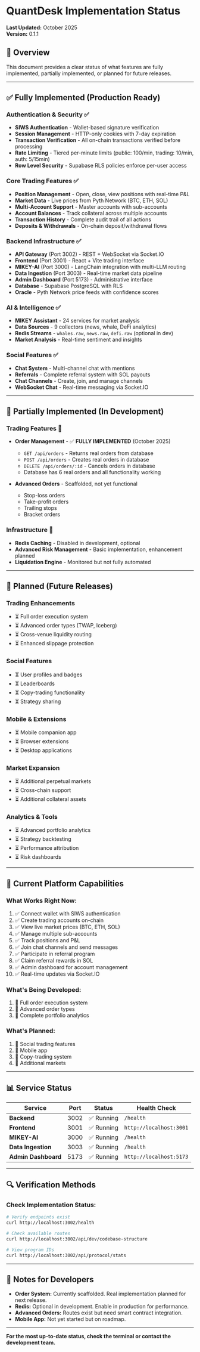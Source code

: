 # QuantDesk Implementation Status

**Last Updated:** October 2025  
**Version:** 0.1.1

## 🎯 Overview

This document provides a clear status of what features are fully implemented, partially implemented, or planned for future releases.

---

## ✅ Fully Implemented (Production Ready)

### Authentication & Security ✅
- **SIWS Authentication** - Wallet-based signature verification
- **Session Management** - HTTP-only cookies with 7-day expiration
- **Transaction Verification** - All on-chain transactions verified before processing
- **Rate Limiting** - Tiered per-minute limits (public: 100/min, trading: 10/min, auth: 5/15min)
- **Row Level Security** - Supabase RLS policies enforce per-user access

### Core Trading Features ✅
- **Position Management** - Open, close, view positions with real-time P&L
- **Market Data** - Live prices from Pyth Network (BTC, ETH, SOL)
- **Multi-Account Support** - Master accounts with sub-accounts
- **Account Balances** - Track collateral across multiple accounts
- **Transaction History** - Complete audit trail of all actions
- **Deposits & Withdrawals** - On-chain deposit/withdrawal flows

### Backend Infrastructure ✅
- **API Gateway** (Port 3002) - REST + WebSocket via Socket.IO
- **Frontend** (Port 3001) - React + Vite trading interface
- **MIKEY-AI** (Port 3000) - LangChain integration with multi-LLM routing
- **Data Ingestion** (Port 3003) - Real-time market data pipeline
- **Admin Dashboard** (Port 5173) - Administrative interface
- **Database** - Supabase PostgreSQL with RLS
- **Oracle** - Pyth Network price feeds with confidence scores

### AI & Intelligence ✅
- **MIKEY Assistant** - 24 services for market analysis
- **Data Sources** - 9 collectors (news, whale, DeFi analytics)
- **Redis Streams** - `whales.raw`, `news.raw`, `defi.raw` (optional in dev)
- **Market Analysis** - Real-time sentiment and insights

### Social Features ✅
- **Chat System** - Multi-channel chat with mentions
- **Referrals** - Complete referral system with SOL payouts
- **Chat Channels** - Create, join, and manage channels
- **WebSocket Chat** - Real-time messaging via Socket.IO

---

## 🚧 Partially Implemented (In Development)

### Trading Features 🚧
- **Order Management** - ✅ **FULLY IMPLEMENTED** (October 2025)
  - `GET /api/orders` - Returns real orders from database
  - `POST /api/orders` - Creates real orders in database
  - `DELETE /api/orders/:id` - Cancels orders in database
  - Database has 6 real orders and all functionality working

- **Advanced Orders** - Scaffolded, not yet functional
  - Stop-loss orders
  - Take-profit orders
  - Trailing stops
  - Bracket orders

### Infrastructure 🚧
- **Redis Caching** - Disabled in development, optional
- **Advanced Risk Management** - Basic implementation, enhancement planned
- **Liquidation Engine** - Monitored but not fully automated

---

## 📅 Planned (Future Releases)

### Trading Enhancements
- ⏳ Full order execution system
- ⏳ Advanced order types (TWAP, Iceberg)
- ⏳ Cross-venue liquidity routing
- ⏳ Enhanced slippage protection

### Social Features
- ⏳ User profiles and badges
- ⏳ Leaderboards
- ⏳ Copy-trading functionality
- ⏳ Strategy sharing

### Mobile & Extensions
- ⏳ Mobile companion app
- ⏳ Browser extensions
- ⏳ Desktop applications

### Market Expansion
- ⏳ Additional perpetual markets
- ⏳ Cross-chain support
- ⏳ Additional collateral assets

### Analytics & Tools
- ⏳ Advanced portfolio analytics
- ⏳ Strategy backtesting
- ⏳ Performance attribution
- ⏳ Risk dashboards

---

## 🎯 Current Platform Capabilities

### What Works Right Now:
1. ✅ Connect wallet with SIWS authentication
2. ✅ Create trading accounts on-chain
3. ✅ View live market prices (BTC, ETH, SOL)
4. ✅ Manage multiple sub-accounts
5. ✅ Track positions and P&L
6. ✅ Join chat channels and send messages
7. ✅ Participate in referral program
8. ✅ Claim referral rewards in SOL
9. ✅ Admin dashboard for account management
10. ✅ Real-time updates via Socket.IO

### What's Being Developed:
1. 🚧 Full order execution system
2. 🚧 Advanced order types
3. 🚧 Complete portfolio analytics

### What's Planned:
1. 📅 Social trading features
2. 📅 Mobile app
3. 📅 Copy-trading system
4. 📅 Additional markets

---

## 📊 Service Status

| Service | Port | Status | Health Check |
|---------|------|--------|--------------|
| **Backend** | 3002 | ✅ Running | `/health` |
| **Frontend** | 3001 | ✅ Running | `http://localhost:3001` |
| **MIKEY-AI** | 3000 | ✅ Running | `/health` |
| **Data Ingestion** | 3003 | ✅ Running | `/health` |
| **Admin Dashboard** | 5173 | ✅ Running | `http://localhost:5173` |

---

## 🔍 Verification Methods

### Check Implementation Status:
```bash
# Verify endpoints exist
curl http://localhost:3002/health

# Check available routes
curl http://localhost:3002/api/dev/codebase-structure

# View program IDs
curl http://localhost:3002/api/protocol/stats
```

---

## 📝 Notes for Developers

- **Order System:** Currently scaffolded. Real implementation planned for next release.
- **Redis:** Optional in development. Enable in production for performance.
- **Advanced Orders:** Routes exist but need smart contract integration.
- **Mobile App:** Not yet started but on roadmap.

---

**For the most up-to-date status, check the terminal or contact the development team.**

